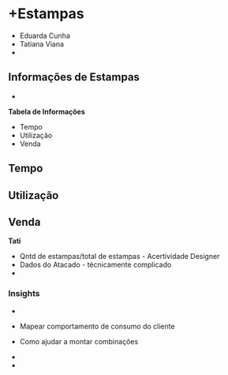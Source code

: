 # +Estampas
- Eduarda Cunha
- Tatiana Viana
-

## Informações de Estampas

-

**Tabela de Informações**
- Tempo
- Utilização
- Venda


**Tempo**
- 

**Utilização**
- 

**Venda**
- 


**Tati**
- Qntd de estampas/total de estampas - Acertividade Designer
- Dados do Atacado - técnicamente complicado
- 


### Insights

- 

- Mapear comportamento de consumo do cliente
- Como ajudar a montar combinações
-
- 

